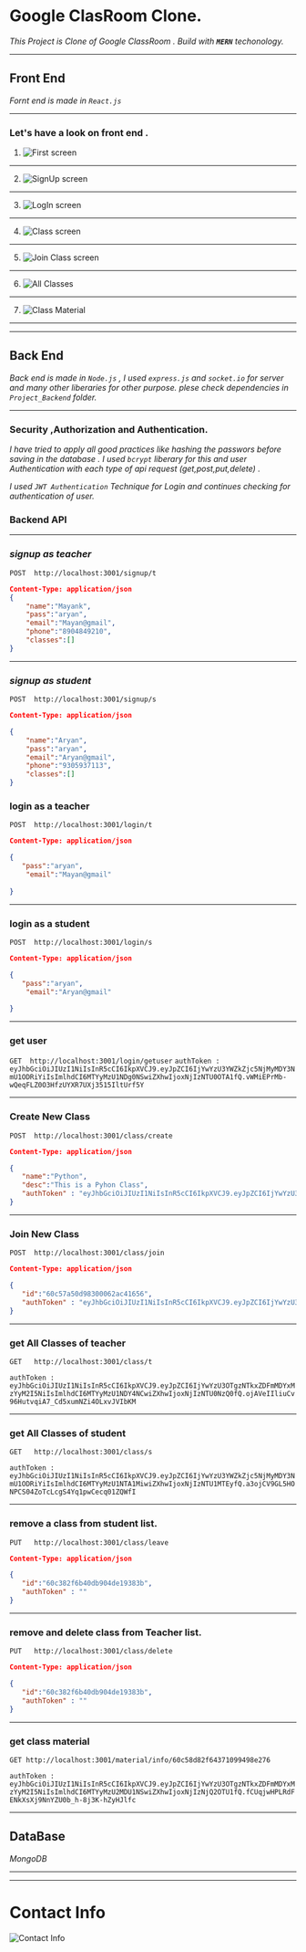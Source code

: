 # Google ClasRoom Clone.

_*This Project is Clone of Google ClassRoom . Build with **`MERN`** techonology.*_

---
## Front End 
_Fornt end is made in *`React.js`*_

--- 
### Let's have a look on front end .
1. ![First screen](./Images/1.png)
---
2. ![SignUp screen](./Images/2.png)
---
3. ![LogIn screen](./Images/3.png)
---
4. ![Class screen](./Images/4.png)
---
5. ![Join Class screen](./Images/5.png)
---
6. ![All Classes](./Images/6.png)
---
7. ![Class Material](./Images/7.png)
---

---
## Back End 
_Back end is made in *`Node.js`* , I used *`express.js`* and *`socket.io`* for server and many other liberaries for other purpose. plese check dependencies in *`Project_Backend`* folder._

---
### Security ,Authorization and Authentication.
_I have tried to apply all good practices like hashing the passwors before saving in the database . I used *`bcrypt`* liberary for this and user Authentication with each type of api request (get,post,put,delete) ._

_I used *`JWT Authentication`* Technique for Login and continues checking for authentication of user._

### Backend API 
---
### _signup as teacher_

`POST  http://localhost:3001/signup/t `
```json
Content-Type: application/json
{
    "name":"Mayank",
    "pass":"aryan",
    "email":"Mayan@gmail",
    "phone":"8904849210",
    "classes":[]
}
```
---
### _signup as student_

`POST  http://localhost:3001/signup/s `
```json
Content-Type: application/json

{
    "name":"Aryan",
    "pass":"aryan",
    "email":"Aryan@gmail",
    "phone":"9305937113",
    "classes":[]
}
```

### login as a teacher
`POST  http://localhost:3001/login/t`
```json
Content-Type: application/json

{
   "pass":"aryan",
    "email":"Mayan@gmail"
   
}
```

---
### login as a student
`POST  http://localhost:3001/login/s`
```json
Content-Type: application/json

{
   "pass":"aryan",
    "email":"Aryan@gmail"
   
}
```
---
### get user
`GET  http://localhost:3001/login/getuser`
`authToken : eyJhbGciOiJIUzI1NiIsInR5cCI6IkpXVCJ9.eyJpZCI6IjYwYzU3YWZkZjc5NjMyMDY3NmU1ODRiYiIsImlhdCI6MTYyMzU1NDg0NSwiZXhwIjoxNjIzNTU0OTA1fQ.vWMiEPrMb-wQeqFLZ0O3HfzUYXR7UXj3515IltUrf5Y`

---

### Create New Class
`POST  http://localhost:3001/class/create`
```json
Content-Type: application/json

{
   "name":"Python",
   "desc":"This is a Pyhon Class",
   "authToken" : "eyJhbGciOiJIUzI1NiIsInR5cCI6IkpXVCJ9.eyJpZCI6IjYwYzU3OTgzNTkxZDFmMDYxMzYyM2I5NiIsImlhdCI6MTYyMzU1NDY4NCwiZXhwIjoxNjIzNTU0NzQ0fQ.ojAVeIIliuCv96HutvqiA7_Cd5xumNZi4OLxvJVIbKM"
}
```
---
### Join New Class
`POST  http://localhost:3001/class/join`
```json
Content-Type: application/json

{
   "id":"60c57a50d98300062ac41656",
   "authToken" : "eyJhbGciOiJIUzI1NiIsInR5cCI6IkpXVCJ9.eyJpZCI6IjYwYzU3YWZkZjc5NjMyMDY3NmU1ODRiYiIsImlhdCI6MTYyMzU1NTA1MiwiZXhwIjoxNjIzNTU1MTEyfQ.a3ojCV9GL5HONPCS04ZoTcLcgS4Yq1pwCecq01ZQWfI"
}
```
---
### get All Classes of teacher
`GET   http://localhost:3001/class/t`

`authToken : eyJhbGciOiJIUzI1NiIsInR5cCI6IkpXVCJ9.eyJpZCI6IjYwYzU3OTgzNTkxZDFmMDYxMzYyM2I5NiIsImlhdCI6MTYyMzU1NDY4NCwiZXhwIjoxNjIzNTU0NzQ0fQ.ojAVeIIliuCv96HutvqiA7_Cd5xumNZi4OLxvJVIbKM`

---
### get All Classes of student
`GET   http://localhost:3001/class/s`

`authToken : eyJhbGciOiJIUzI1NiIsInR5cCI6IkpXVCJ9.eyJpZCI6IjYwYzU3YWZkZjc5NjMyMDY3NmU1ODRiYiIsImlhdCI6MTYyMzU1NTA1MiwiZXhwIjoxNjIzNTU1MTEyfQ.a3ojCV9GL5HONPCS04ZoTcLcgS4Yq1pwCecq01ZQWfI`


---
### remove a class from student list.
`PUT   http://localhost:3001/class/leave`
```json
Content-Type: application/json

{
   "id":"60c382f6b40db904de19383b",
   "authToken" : ""
}
```
---
### remove and delete class from Teacher list.
`PUT   http://localhost:3001/class/delete`
```json
Content-Type: application/json

{
   "id":"60c382f6b40db904de19383b",
   "authToken" : ""
}
```
---
### get class material
`GET http://localhost:3001/material/info/60c58d82f64371099498e276`


`authToken : eyJhbGciOiJIUzI1NiIsInR5cCI6IkpXVCJ9.eyJpZCI6IjYwYzU3OTgzNTkxZDFmMDYxMzYyM2I5NiIsImlhdCI6MTYyMzU2MDU1NSwiZXhwIjoxNjIzNjQ2OTU1fQ.fCUqjwHPLRdFENkXsXj9NnYZU0b_h-8j3K-hZyHJlfc`

---

## DataBase
_*MongoDB*_


----
----
# Contact Info
![Contact Info](./Images/Contact.svg)